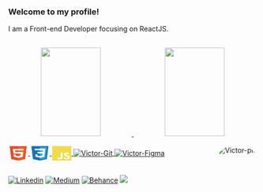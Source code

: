 ### Welcome to my profile!
I am a Front-end Developer focusing on ReactJS.
##

<div align="center">
  <a href="https://github.com/vandreys">
  <img height="180em" width="49%" src="https://github-readme-stats.vercel.app/api?username=vandreys&show_icons=true&theme=dark&include_all_commits=true&count_private=true"/>
  <img height="180em" width="49%" src="https://github-readme-stats.vercel.app/api/top-langs/?username=vandreys&layout=compact&langs_count=7&theme=dark"/>
</div>
  
<div style="display: inline_block"><br>
  <img align="center" alt="Victor-HTML" height="30" width="40" src="https://raw.githubusercontent.com/devicons/devicon/master/icons/html5/html5-original.svg">
  <img align="center" alt="Victor-CSS" height="30" width="40" src="https://raw.githubusercontent.com/devicons/devicon/master/icons/css3/css3-original.svg">
  <img align="center" alt="Victor-Js" height="30" width="40" src="https://raw.githubusercontent.com/devicons/devicon/master/icons/javascript/javascript-plain.svg">
  <img align="center" alt="Victor-Git" height="33" width="37" src="https://miro.medium.com/max/383/1*co_1qORNdM0PI1nvCp7Iig.png">
  <img align="center" alt="Victor-Figma" height="30" width="40" src="https://cdn-icons-png.flaticon.com/512/5968/5968705.png">

 
  <img align="right" alt="Victor-pic" height="145" style="border-radius:30px;" src="https://images-wixmp-ed30a86b8c4ca887773594c2.wixmp.com/f/12cbe8a4-f55c-4b40-85bb-d8e1405e7b84/daiefoq-6ac799d7-e2d0-4a3d-ac57-02f4ef75937a.gif?token=eyJ0eXAiOiJKV1QiLCJhbGciOiJIUzI1NiJ9.eyJzdWIiOiJ1cm46YXBwOjdlMGQxODg5ODIyNjQzNzNhNWYwZDQxNWVhMGQyNmUwIiwiaXNzIjoidXJuOmFwcDo3ZTBkMTg4OTgyMjY0MzczYTVmMGQ0MTVlYTBkMjZlMCIsIm9iaiI6W1t7InBhdGgiOiJcL2ZcLzEyY2JlOGE0LWY1NWMtNGI0MC04NWJiLWQ4ZTE0MDVlN2I4NFwvZGFpZWZvcS02YWM3OTlkNy1lMmQwLTRhM2QtYWM1Ny0wMmY0ZWY3NTkzN2EuZ2lmIn1dXSwiYXVkIjpbInVybjpzZXJ2aWNlOmZpbGUuZG93bmxvYWQiXX0.bOQz0SXKFaqRMpRf_QlKaJIaeF6mItCeW-XZp-RUnBc">

  ## 
  
  [![Linkedin](https://img.shields.io/badge/LinkedIn-0077B5?style=for-the-badge&logo=linkedin&logoColor=white)](https://www.linkedin.com/in/victor-andrey-567516204/)
  [![Medium](https://img.shields.io/badge/Medium-12100E?style=for-the-badge&logo=medium&logoColor=white)](https://medium.com/@vandreys)
  [![Behance](https://img.shields.io/badge/Behance-0054F7?style=for-the-badge&logo=behance&logoColor=white)](https://www.behance.net/victorandrey1?tracking_source=search_users|victor%20andrey)
  <a href = "mailto:victorandrey.dev@gmail.com"><img src="https://img.shields.io/badge/-Gmail-%23333?style=for-the-badge&logo=gmail&logoColor=white" target="_blank"></a>
  
  </div>

